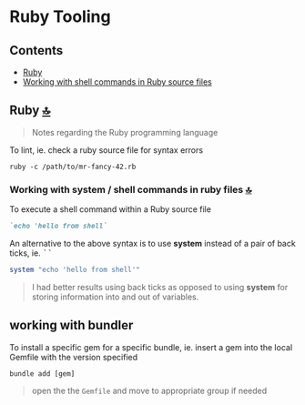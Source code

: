 # Ruby Tooling

## Contents

<a id="contents"></a>

- [Ruby](#ruby)
- [Working with shell commands in Ruby source files](#working-with-shell-cmds-in-rb-files)


## Ruby [🔝](#contents)

<a id="ruby"></a>

> Notes regarding the Ruby programming language

To lint, ie. check a ruby source file for syntax errors

```shell
ruby -c /path/to/mr-fancy-42.rb
```

### Working with system / shell commands in ruby files [🔝](#contents)

<a id="working-with-shell-cmds-in-rb-files"></a>

To execute a shell command within a Ruby source file

```ruby
`echo 'hello from shell`
```

An alternative to the above syntax is to use **system** instead of a pair of back ticks, ie. <kbd>\`</kbd><kbd>\`</kbd>

```ruby
system "echo 'hello from shell'"
```

> I had better results using back ticks as opposed to using **system** for storing information into and out of variables.

## working with bundler

To install a specific gem for a specific bundle, ie. insert a gem into the local Gemfile with the version specified

```shell
bundle add [gem]
```

> open the the `Gemfile` and move to appropriate group if needed

